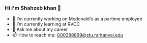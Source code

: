### Hi i'm Shahzeb khan 👋


- 🔭 I’m currently working on Mcdonald's as a partime employee
- 🌱 I’m currently learning at RVCC
- 💬 Ask me about my career
- 📫 How to reach me: G00288899@stu.raritanval.edu 
